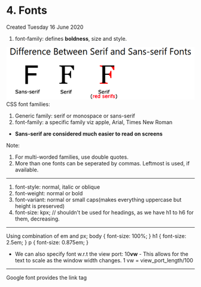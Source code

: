 # 4. Fonts
Created Tuesday 16 June 2020


1. font-family: defines **boldness**, size and style.

![](./4._Fonts/pasted_image.png)
CSS font families:

1. Generic family: serif or monospace or sans-serif
2. font-family: a specific family viz apple, Arial, Times New Roman



* **Sans-serif are considered much easier to read on screens**

Note: 

1. For multi-worded families, use double quotes.
2. More than one fonts can be seperated by commas. Leftmost is used, if available.


*****


1. font-style: normal, italic or oblique
2. font-weight: normal or bold
3. font-variant: normal or small caps(makes everything uppercase but height is preserved)
4. font-size: kpx; // shouldn't be used for headings, as we have h1 to h6 for them, decreasing.


*****

Using combination of em and px;
	body { font-size: 100%; }
	h1 { font-size: 2.5em; }
	p { font-size: 0.875em; }


* We can also specify font w.r.t the view port: 10**vw** - This allows for the text to scale as the window width changes. 1 vw = view_port_length/100


*****

Google font provides the link tag


